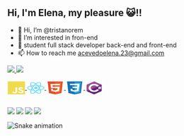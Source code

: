 ## Hi, I'm Elena, my pleasure 😺!! 

- 👋 Hi, I’m @tristanorem
- 👀 I’m interested in fron-end
- 🌱 student full stack developer back-end and front-end
- 📫 How to reach me acevedoelena.23@gmail.com

<div>
  <a href="https://github.com/tristanorem">
  <img height="180em" src="https://github-readme-stats.vercel.app/api?username=tristanorem&show_icons=true&theme=cobalt&include_all_commits=true&count_private=true"/>
  <img height="180em" src="https://github-readme-stats.vercel.app/api/top-langs/?username=tristanorem&layout=compact&langs_count=168&theme=cobalt"/>
</div>

<div style="display: inline_block"><br>
  <img align="center" alt="Rafa-Js" height="30" width="40" src="https://raw.githubusercontent.com/devicons/devicon/master/icons/javascript/javascript-plain.svg">
  <img align="center" alt="Rafa-React" height="30" width="40" src="https://raw.githubusercontent.com/devicons/devicon/master/icons/react/react-original.svg">
  <img align="center" alt="Rafa-HTML" height="30" width="40" src="https://raw.githubusercontent.com/devicons/devicon/master/icons/html5/html5-original.svg">
  <img align="center" alt="Rafa-CSS" height="30" width="40" src="https://raw.githubusercontent.com/devicons/devicon/master/icons/css3/css3-original.svg">
  <img align="center" alt="Rafa-Csharp" height="30" width="40" src="https://raw.githubusercontent.com/devicons/devicon/master/icons/csharp/csharp-original.svg">
  
   
</div>

##

<div>
  <a href="https://instagram.com/mariaelenaa1234" target="_blank"><img src="https://img.shields.io/badge/-Instagram-%23E4405F?style=for-the-badge&logo=instagram&logoColor=white" target="_blank"></a>
 <a href="https://discord.gg/9565" target="_blank"><img src="https://img.shields.io/badge/Discord-7289DA?style=for-the-badge&logo=discord&logoColor=white" target="_blank"></a> 
  <a href ="https://mail.google.com/mail/u/0/?tab=rm&ogbl#inbox"><img src="https://img.shields.io/badge/-Gmail-%23333?style=for-the-badge&logo=gmail&logoColor=white" target="_blank"></a>
   <a href="https://www.facebook.com/mariaelena.acevedo.98/"><img src="https://img.shields.io/badge/Facebook-1877F2?style=for-the-badge&logo=facebook&logoColor=white"></a>
  </div>      
  
  ![Snake animation](https://github.com/tristanorem/rafaballerini/blob/output/github-contribution-grid-snake.svg)
